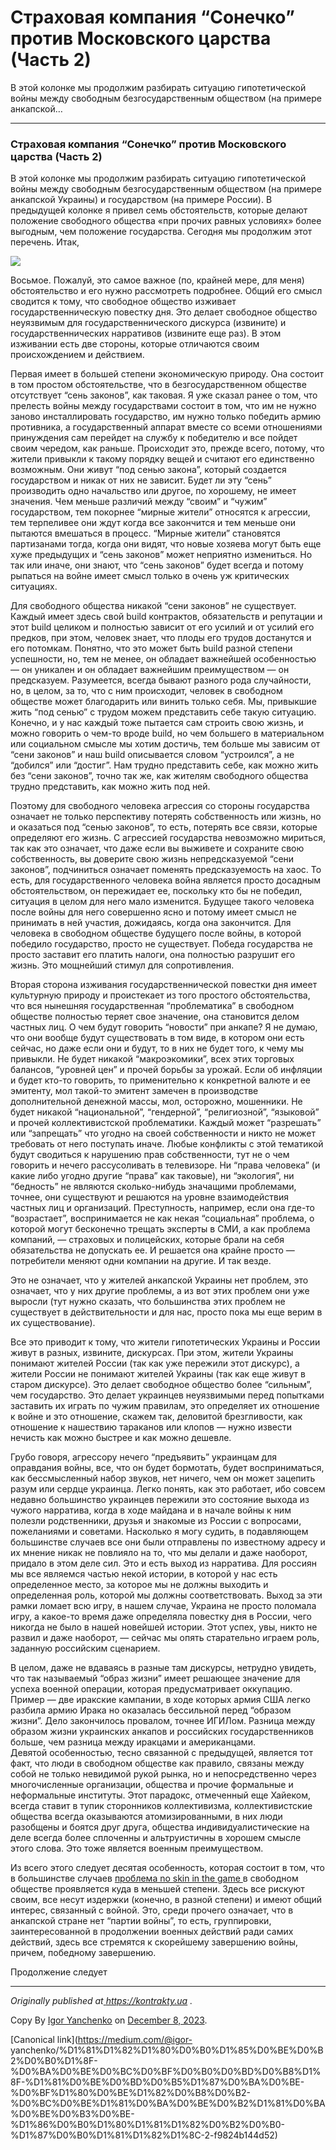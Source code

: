 # Страховая компания “Сонечко” против Московского царства (Часть 2)

В этой колонке мы продолжим разбирать ситуацию гипотетической войны между
свободным безгосударственным обществом (на примере анкапской…

* * *

### Страховая компания “Сонечко” против Московского царства (Часть 2)

В этой колонке мы продолжим разбирать ситуацию гипотетической войны между
свободным безгосударственным обществом (на примере анкапской Украины) и
государством (на примере России). В предыдущей колонке я привел семь
обстоятельств, которые делают положение свободного общества «при прочих равных
условиях» более выгодным, чем положение государства. Сегодня мы продолжим этот
перечень. Итак,

![](https://cdn-images-1.medium.com/max/800/0*25A_StUtJm8AIT0G.jpg)

Восьмое. Пожалуй, это самое важное (по, крайней мере, для меня) обстоятельство
и его нужно рассмотреть подробнее. Общий его смысл сводится к тому, что
свободное общество изживает государственническую повестку дня. Это делает
свободное общество неуязвимым для государственнического дискурса (извините) и
государственнических нарративов (извините еще раз). В этом изживании есть две
стороны, которые отличаются своим происхождением и действием.

Первая имеет в большей степени экономическую природу. Она состоит в том
простом обстоятельстве, что в безгосударственном обществе отсутствует “сень
законов”, как таковая. Я уже сказал ранее о том, что прелесть войны между
государствами состоит в том, что им не нужно заново инсталлировать
государство, им нужно только победить армию противника, а государственный
аппарат вместе со всеми отношениями принуждения сам перейдет на службу к
победителю и все пойдет своим чередом, как раньше. Происходит это, прежде
всего, потому, что жители привыкли к такому порядку вещей и считают его
единственно возможным. Они живут “под сенью закона”, который создается
государством и никак от них не зависит. Будет ли эту “сень” производить одно
начальство или другое, по хорошему, не имеет значения. Чем меньше различий
между “своим” и “чужим” государством, тем покорнее “мирные жители” относятся к
агрессии, тем терпеливее они ждут когда все закончится и тем меньше они
пытаются вмешаться в процесс. “Мирные жители” становятся партизанами тогда,
когда они видят, что новые хозяева могут быть еще хуже предыдущих и “сень
законов” может неприятно измениться. Но так или иначе, они знают, что “сень
законов” будет всегда и потому рыпаться на войне имеет смысл только в очень уж
критических ситуациях.

Для свободного общества никакой “сени законов” не существует. Каждый имеет
здесь свой build контрактов, обязательств и репутации и этот build целиком и
полностью зависит от его усилий и от усилий его предков, при этом, человек
знает, что плоды его трудов достанутся и его потомкам. Понятно, что это может
быть build разной степени успешности, но, тем не менее, он обладает важнейшей
особенностью — он уникален и он обладает важнейшим преимуществом — он
предсказуем. Разумеется, всегда бывают разного рода случайности, но, в целом,
за то, что с ним происходит, человек в свободном обществе может благодарить
или винить только себя. Мы, привыкшие жить “под сенью” с трудом можем
представить себе такую ситуацию. Конечно, и у нас каждый тоже пытается сам
строить свою жизнь, и можно говорить о чем-то вроде build, но чем большего в
материальном или социальном смысле мы хотим достичь, тем больше мы зависим от
“сени законов” и наш build описывается словом “устроился”, а не “добился” или
“достиг”. Нам трудно представить себе, как можно жить без “сени законов”,
точно так же, как жителям свободного общества трудно представить, как можно
жить под ней.

Поэтому для свободного человека агрессия со стороны государства означает не
только перспективу потерять собственность или жизнь, но и оказаться под “сенью
законов”, то есть, потерять все связи, которые определяют его жизнь. С
агрессией государства невозможно мириться, так как это означает, что даже если
вы выживете и сохраните свою собственность, вы доверите свою жизнь
непредсказуемой “сени законов”, подчиниться означает поменять предсказуемость
на хаос. То есть, для государственного человека война является просто досадным
обстоятельством, он пережидает ее, поскольку кто бы не победил, ситуация в
целом для него мало изменится. Будущее такого человека после войны для него
совершенно ясно и потому имеет смысл не принимать в ней участия, дожидаясь,
когда она закончится. Для человека в свободном обществе будущего после войны,
в которой победило государство, просто не существует. Победа государства не
просто заставит его платить налоги, она полностью разрушит его жизнь. Это
мощнейший стимул для сопротивления.

Вторая сторона изживания государственнической повестки дня имеет культурную
природу и проистекает из того простого обcтоятельства, что вся нынешняя
государственная “проблематика” в свободном обществе полностью теряет свое
значение, она становится делом частных лиц. О чем будут говорить “новости” при
анкапе? Я не думаю, что они вообще будут существовать в том виде, в котором
они есть сейчас, но даже если они и будут, то в них не будет того, к чему мы
привыкли. Не будет никакой “макроэкомики”, всех этих торговых балансов,
“уровней цен” и прочей борьбы за урожай. Если об инфляции и будет кто-то
говорить, то применительно к конкретной валюте и ее эмитенту, мол такой-то
эмитент замечен в производстве дополнительной денежной массы, мол, осторожно,
мошенники. Не будет никакой “национальной”, “гендерной”, “религиозной”,
“языковой” и прочей коллективистской проблематики. Каждый может “разрешать”
или “запрещать” что угодно на своей собственности и никто не может требовать
от него поступать иначе. Любые конфликты с этой тематикой будут сводиться к
нарушению прав собственности, тут не о чем говорить и нечего рассусоливать в
телевизоре. Ни “права человека” (и какие либо угодно другие “права” как
таковые), ни “экология”, ни “бедность” не являются сколько-нибудь значащими
проблемами, точнее, они существуют и решаются на уровне взаимодействия частных
лиц и организаций. Преступность, например, если она где-то “возрастает”,
воспринимается не как некая “социальная” проблема, о которой могут бесконечно
трещать эксперты в СМИ, а как проблема компаний, — страховых и полицейских,
которые брали на себя обязательства не допускать ее. И решается она крайне
просто — потребители меняют одни компании на другие. И так везде.

Это не означает, что у жителей анкапской Украины нет проблем, это означает,
что у них другие проблемы, а из вот этих проблем они уже выросли (тут нужно
сказать, что большинства этих проблем не существует в действительности и для
нас, просто пока мы еще верим в их существование).

Все это приводит к тому, что жители гипотетических Украины и России живут в
разных, извините, дискурсах. При этом, жители Украины понимают жителей России
(так как уже пережили этот дискурс), а жители России не понимают жителей
Украины (так как еще живут в старом дискурсе). Это делает свободное общество
более “сильным”, чем государство. Это делает украинцев неуязвимыми перед
попытками заставить их играть по чужим правилам, это определяет их отношение к
войне и это отношение, скажем так, деловитой брезгливости, как отношение к
нашествию тараканов или клопов — нужно извести нечисть как можно быстрее и как
можно дешевле.

Грубо говоря, агрессору нечего “предъявить” украинцам для оправдания войны,
все, что он будет бормотать, будет восприниматься, как бессмысленный набор
звуков, нет ничего, чем он может зацепить разум или сердце украинца. Легко
понять, как это работает, ибо совсем недавно большинство украинцев пережили
это состояние выхода из чужого нарратива, когда в ходе майдана и в начале
войны к ним полезли родственники, друзья и знакомые из России с вопросами,
пожеланиями и советами. Насколько я могу судить, в подавляющем большинстве
случаев все они были отправлены по известному адресу и их мнение никак не
повлияло на то, что мы делали и даже наоборот, придало в этом деле сил. Это и
есть выход из нарратива. Для россиян мы все являемся частью некой истории, в
которой у нас есть определенное место, за которое мы не должны выходить и
определенная роль, которой мы должны соответствовать. Выход за эти рамки
ломает всю игру, в нашем случае, Украина не просто поломала игру, а какое-то
время даже определяла повестку дня в России, чего никогда не было в нашей
новейшей истории. Этот успех, увы, никто не развил и даже наоборот, — сейчас
мы опять старательно играем роль, заданную российским сценарием.

В целом, даже не вдаваясь в разные там дискурсы, нетрудно увидеть, что так
называемый “образ жизни” имеет решающее значение для успеха военной операции,
которая предусматривает оккупацию. Пример — две иракские кампании, в ходе
которых армия США легко разбила армию Ирака но оказалась бессильной перед
“образом жизни”. Дело закончилось провалом, точнее ИГИЛом. Разница между
образом жизни украинских анкапов и российских государственников больше, чем
разница между иракцами и американцами.  
Девятой особенностью, тесно связанной с предыдущей, является тот факт, что
люди в свободном обществе как правило, связаны между собой не только невидимой
рукой рынка, но и непосредственно через многочисленные организации, общества и
прочие формальные и неформальные институты. Этот парадокс, отмеченный еще
Хайеком, всегда ставит в тупик сторонников коллективизма, коллективистские
общества всегда оказываются атомизированными, в них люди разобщены и боятся
друг друга, общества индивидуалистические на деле всегда более сплоченны и
альтруистичны в хорошем смысле этого слова. Это тоже является военным
преимуществом.

Из всего этого следует десятая особенность, которая состоит в том, что в
большинстве случаев [проблема no skin in the game
](http://kontrakty.ua/article/102695)в свободном обществе проявляется куда в
меньшей степени. Здесь все рискуют своим, все несут издержки (конечно, в
разной степени) и имеют общий интерес, связанный с войной. Это, среди прочего
означает, что в анкапской стране нет “партии войны”, то есть, группировки,
заинтересованной в продолжении военных действий ради самих действий, здесь все
стремятся к скорейшему завершению войны, причем, победному завершению.

Продолжение следует

* * *

 _Originally published at_[
_https://kontrakty.ua_](http://kontrakty.ua/article/103329) _._

Copy By [Igor Yanchenko](https://medium.com/@igor-yanchenko) on [December 8,
2023](https://medium.com/p/f9824b144d52).

[Canonical link](https://medium.com/@igor-
yanchenko/%D1%81%D1%82%D1%80%D0%B0%D1%85%D0%BE%D0%B2%D0%B0%D1%8F-%D0%BA%D0%BE%D0%BC%D0%BF%D0%B0%D0%BD%D0%B8%D1%8F-%D1%81%D0%BE%D0%BD%D0%B5%D1%87%D0%BA%D0%BE-%D0%BF%D1%80%D0%BE%D1%82%D0%B8%D0%B2-%D0%BC%D0%BE%D1%81%D0%BA%D0%BE%D0%B2%D1%81%D0%BA%D0%BE%D0%B3%D0%BE-%D1%86%D0%B0%D1%80%D1%81%D1%82%D0%B2%D0%B0-%D1%87%D0%B0%D1%81%D1%82%D1%8C-2-f9824b144d52)
